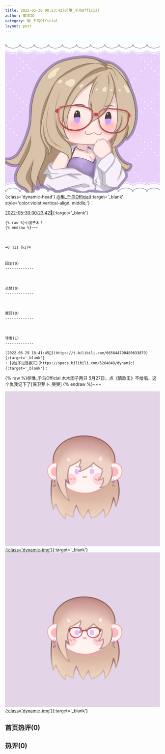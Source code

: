 ```yaml
---
title: 2022-05-30 00:23:42(0)琳_千鸟Official
author: 御坂IO
category: 琳_千鸟Official
layout: post
---
```


![img](/images/c0a88f85ebd0d056f37b114e0748e69556c8b488.jpg){:class='dynamic-head'}
[@琳_千鸟Official](https://space.bilibili.com/1620923329/dynamic){:target='_blank' style='color:violet;vertical-align: middle;'}：

[2022-05-30 00:23:42🔗](https://t.bilibili.com/665732910321500169){:target='_blank'}

~~~
{% raw %}小团子木！
{% endraw %}~~~



↪️0 💬11 👍274


回复(0)
-------------



点赞(0)
-------------



置顶(0)
-------------



转发(1)
-------------

[2022-05-29 18:41:45🔗](https://t.bilibili.com/665644790480633879){:target='_blank'}
+ [@这不过是春天](https://space.bilibili.com/5284049/dynamic){:target='_blank'}：
~~~
{% raw %}@琳_千鸟Official 木木团子两只
5月27日，点《情歌王》不给唱，这个仇我记下了[保卫萝卜_哭哭]
{% endraw %}~~~


[![img](/images/4ab467e8bd116f9c9e37f041dee4c6ff35dc5b70.png){:class='dynamic-img'}](/images/4ab467e8bd116f9c9e37f041dee4c6ff35dc5b70.png){:target='_blank'}
[![img](/images/a0b8cf0abad1e7497ab208a664b404fb0adeaf27.png){:class='dynamic-img'}](/images/a0b8cf0abad1e7497ab208a664b404fb0adeaf27.png){:target='_blank'}




首页热评(0)
-------------



热评(0)
-------------



